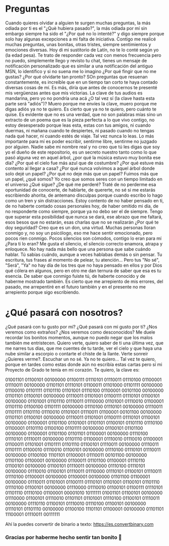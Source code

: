 # Preguntas
Cuando quieres olvidar a alguien te surgen muchas preguntas, la más odiada por ti es el "¿Què hubiera pasado?", la más odiada por mí sin embargo siempre ha sido el "¿Por qué no lo intenté?" y digo siempre porque solo hay algunas excepciones a mi falta de iniciativa. 
Contigo me realicé muchas preguntas, unas bonitas, otras tristes, siempre sentimientos y emociones diversas. Hoy di mi sustitorio de Latín, no te lo conté según yo (la edad pesa). Te trato de responder cada vez con menos frecuencia pero no puedo, simplemente llego y 
revisto tu chat, tienes un mensaje de notificación personalizado que es similar a una notificación del antiguo MSN, lo identifico y si no suena me lo imagino ¿Por qué fingir que no me gustas? ¿Por qué olvidarte tan pronto? SOn preguntas que resuenan constantemente, 
es increíble que en un tiempo tan corto te haya contado diversas cosas de mí. Es más, diría que antes de conocernos te presenté mis vergüenzas antes que mis victorias. La clave de tus audios es mandarina, pero yo no pondría una acá ¿O tal vez sí (la clave hasta esta 
parte será "adiós")? Muero porque me envíes la clave, muero porque me digas adiós ya no te quiero. Es cierto que ya no te quiero, pero cuánto te quise. Es evidente que no es una verdad, que no son palabras mías sino un extracto de un poema que es la pieza perfecta
a lo que vivo contigo, no estoy desesperado porque leas esta, estas con tus amigos, ni cuando duermas, ni mañana cuando te despiertes, ni pasado cuando no tengas nada qué hacer, ni cuando estés de viaje. Tal vez nunca lo leas. Lo más importante para mí es poder escribir,
sentirme libre, sentirme no juzgado por alguien. Nadie sabe mi nombre real y no creo que tú les digas que soy yo el dueño de este repositorio, es un secreto nuestro tanto como lo que pasó alguna vez en aquel árbol, ¿por qué la música estuvo muy bonita ese día? 
¿Por qué el cielo fue más azul que de costumbre? ¿Por qué estuve más contento al llegar a casa? ¿Por qué nunca volvimos a aquel árbol donde solo dejé un papel? ¿Por qué no deje más que un papel? Fuimos más que un papel, ¿qué somos? Yo creo que somos seres con un tiempo
limitado en el universo ¿Qué sigue? ¿De qué me perderé? Traté de no perderme esa oportunidad de conocerte, de hablarte, de quererte, no sé si me estarás escribiendo ahorita, de antemano disculpas porque cuando escribo lo hago como un tren y sin distracciones. Estoy 
contento de no haber pensado en ti, de no haberte contado cosas personales hoy, de haber omitido mi día, de no responderte como siempre, porque ya no debo ser el de siempre. Tengo que superar esta posibilidad que nunca se dará, ese abrazo que me faltará, esos besos que
no estarán, esas charlas que no se realizarán ¿Por qué te doy seguridad? Creo que es un don, una virtud. Muchas personas lloran conmigo y, no soy un psicólogo, eso me hace sentir emocionado, pero pocos ríen conmigo. Pocos silencios son cómodos, contigo lo eran para mí 
¿Para ti lo eran? Me gusta el silencio, el silencio correcto enamora, atrapa y enloquece. No hay nada más bello que una persona que sabe cuándo hablar. Tú sabías cuándo, aunque a veces hablabas demás o sin pensar. Tu escritura, tus frases al momento de pelear, tu 
atención... Pero tus "No sé", "Será", "Ya" no hay día de los tres que no haya pensado en ellos y por Dios qué cólera en algunos, pero en otro me dan ternura de saber que esa es tu esencia. De saber que conmigo fuiste tú, de haberte conocido y de haberme mostrado también.
Es cierto que me arrepiento de mis errores, del pasado, me arrepentiré en el futuro también y en el presente no me arrepiento porque sigo escribiendo. 

# ¿Qué pasará con nosotros?
¿Qué pasará con tu gusto por mí? ¿Qué pasará con mi gusto por ti? ¿Nos veremos como extraños? ¿Nos veremos como desconocidos? Me duele recordar los bonitos momentos, aunque no puedo negar que los malos también me entristecen. Quiero verte, quiero saber de ti 
una última vez, que me narres tus días, que me cuentes de tu tarde, ver el cielo y que haya una nube similar a escorpio o contarte el chiste de la llante. Verte sonreír ¿Quieres verme?. Escuchar un no sé. Ya no te quiero... Tal vez te quiero, porque en tardes como estas donde aún no
escribía estas cartas pero sí mi Proyecto de Grado te tenía en mi corazón. Te quiero, la clave es:

01001101 01100101 00100000 01100111 01110101 01110011 01110100 01100001 01110011 00100000 01101101 01110101 01100011 01101000 01101111 00100000 01100010 01101111 01101110 01101001 01110100 01100001 00101100 00100000 01101101 01100101 00100000 01110011 01101001 01100111 
01110101 01100101 00100000 01101001 01101110 01110011 01110000 01101001 01110010 01100001 01101110 01100100 01101111 00100000 01110100 01110101 00100000 01110011 01101111 01101110 01110010 01101001 01110011 01100001 00101100 00100000 01101101 01100101 00100000 01110011 
01101001 01100111 01110101 01100101 00100000 01100001 01101100 01101001 01101101 01100101 01101110 01110100 01100001 01101110 01100100 01101111 00100000 01100101 01101100 00100000 01100001 01101100 01101101 01100001 00100000 01110100 01110101 01110011 00100000 01101110 
01100001 01110010 01110010 01100001 01100011 01101001 01101111 01101110 01100101 01110011 00100000 01110011 01101111 01100010 01110010 01100101 00100000 01110100 01110101 01110011 00100000 01100100 11101101 01100001 01110011 00101100 00100000 01101100 01100001 00100000 
01100011 01101100 01100001 01110110 01100101 00100000 01100101 01110011 00100000 01110100 01110101 00100000 01110010 01100101 01110011 01110000 01110101 01100101 01110011 01110100 01100001 00100000 01100001 00100000 01101100 01100001 00100000 01110011 01101001 01100111 
01110101 01101001 01100101 01101110 01110100 01100101 00100000 01110000 01110010 01100101 01100111 01110101 01101110 01110100 01100001 00001010 10111111 01001101 01100101 00100000 01110000 01100101 01110010 01101101 01101001 01110100 01100101 01110011 00100000 01110110 
01100101 01110010 01110100 01100101 00100000 01110101 01101110 00100000 01100100 11101101 01100001 00100000 01101101 11100001 01110011 00111111 

Ahí la puedes convertir de binario a texto: https://es.convertbinary.com

### Gracias por haberme hecho sentir tan bonito 🌷
